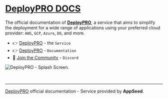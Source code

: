 # [DeployPRO DOCS](https://www.docs.deploypro.dev/)

The official documentation of **[DeployPRO](https://deploypro.dev/)**, a service that aims to simplify the deployment for a wide range of applications using your preferred cloud provider: `AWS`, `GCP`, `Azure`, `DO`, and more.

- 👉 [DeployPRO](https://deploypro.dev/) - the `Service`
- 👉 [DeployPRO](https://www.docs.deploypro.dev/) - `Documentation`
- 🚀 [Join the Community](https://discord.gg/qQhjQZhnur) - `Discord`

![DeployPRO - Splash Screen.](https://github.com/app-generator/dummy/assets/51070104/3e44bb40-c425-4548-b580-ac87c027e185)

<br />

---
[DeployPRO](https://deploypro.dev/) official documentation - Service provided by **AppSeed**.
